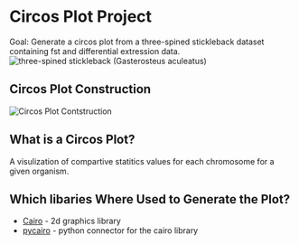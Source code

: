 # Circos Plot Project
Goal: Generate a circos plot from a three-spined stickleback dataset containing fst and differential extression data. 
![](http://cdn1.arkive.org/media/65/657BAE03-E957-4FB0-BA51-9225D606A171/Presentation.Large/Three-spined-stickleback.jpg "three-spined stickleback (Gasterosteus aculeatus)")

## Circos Plot Construction
![](https://github.com/mattgrobelny/Data-viz-Circle-plot/blob/master/output_plots/plots_contruction_large.gif "Circos Plot Contstruction")

## What is a Circos Plot?
A visulization of compartive statitics values for each chromosome for a given organism.

## Which libaries Where Used to Generate the Plot?
- [Cairo](https://www.cairographics.org) - 2d graphics library 
- [pycairo](https://www.cairographics.org/documentation/pycairo/3/) - python connector for the cairo library 
